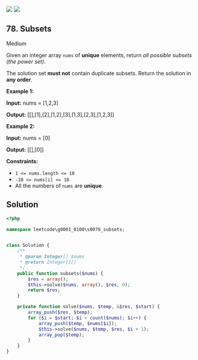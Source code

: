 [![](https://img.shields.io/github/stars/LeetCode-in-Ruby/LeetCode-in-Ruby?label=Stars&style=flat-square)](https://github.com/LeetCode-in-Ruby/LeetCode-in-Ruby)
[![](https://img.shields.io/github/forks/LeetCode-in-Ruby/LeetCode-in-Ruby?label=Fork%20me%20on%20GitHub%20&style=flat-square)](https://github.com/LeetCode-in-Ruby/LeetCode-in-Ruby/fork)

## 78\. Subsets

Medium

Given an integer array `nums` of **unique** elements, return _all possible subsets (the power set)_.

The solution set **must not** contain duplicate subsets. Return the solution in **any order**.

**Example 1:**

**Input:** nums = [1,2,3]

**Output:** [[],[1],[2],[1,2],[3],[1,3],[2,3],[1,2,3]] 

**Example 2:**

**Input:** nums = [0]

**Output:** [[],[0]] 

**Constraints:**

*   `1 <= nums.length <= 10`
*   `-10 <= nums[i] <= 10`
*   All the numbers of `nums` are **unique**.

## Solution

```php
<?php

namespace leetcode\g0001_0100\s0078_subsets;


class Solution {
    /**
     * @param Integer[] $nums
     * @return Integer[][]
     */
    public function subsets($nums) {
        $res = array();
        $this->solve($nums, array(), $res, 0);
        return $res;
    }

    private function solve($nums, $temp, &$res, $start) {
        array_push($res, $temp);
        for ($i = $start; $i < count($nums); $i++) {
            array_push($temp, $nums[$i]);
            $this->solve($nums, $temp, $res, $i + 1);
            array_pop($temp);
        }
    }
}
```